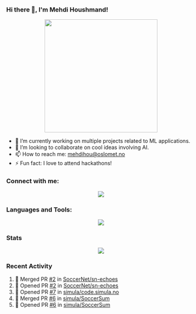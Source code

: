 ### Hi there 👋, I'm Mehdi Houshmand!

<div align="center">
  <img src="https://media.giphy.com/media/13HgwGsXF0aiGY/giphy.gif" width="300">
</div>

- 🔭 I’m currently working on multiple projects related to ML applications.
- 👯 I’m looking to collaborate on cool ideas involving AI.
- 📫 How to reach me: [mehdihou@oslomet.no](mailto:mehdihou@oslomet.no)
- ⚡ Fun fact: I love to attend hackathons!

### Connect with me:
<p align="center">
  <a href="https://linkedin.com/in/mehdih7">
    <img src="https://img.shields.io/badge/LinkedIn-0077B5?style=for-the-badge&logo=linkedin&logoColor=white">
  </a>
</p>

### Languages and Tools:
<p align="center">
  <img src="https://skillicons.dev/icons?i=py,js,nodejs,react,git,docker&perline=3" />
</p>

### Stats
<p align="center">
  <img src="https://github-readme-stats.vercel.app/api?username=mehdih7&show_icons=true&theme=radical">
</p>

### Recent Activity
<!--START_SECTION:activity-->
1. 🎉 Merged PR [#2](https://github.com/SoccerNet/sn-echoes/pull/2) in [SoccerNet/sn-echoes](https://github.com/SoccerNet/sn-echoes)
2. 💪 Opened PR [#2](https://github.com/SoccerNet/sn-echoes/pull/2) in [SoccerNet/sn-echoes](https://github.com/SoccerNet/sn-echoes)
3. 💪 Opened PR [#7](https://github.com/simula/code.simula.no/pull/7) in [simula/code.simula.no](https://github.com/simula/code.simula.no)
4. 🎉 Merged PR [#6](https://github.com/simula/SoccerSum/pull/6) in [simula/SoccerSum](https://github.com/simula/SoccerSum)
5. 💪 Opened PR [#6](https://github.com/simula/SoccerSum/pull/6) in [simula/SoccerSum](https://github.com/simula/SoccerSum)
<!--END_SECTION:activity-->
